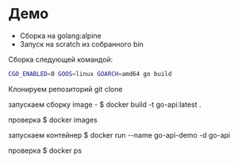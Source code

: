 # Демо
- Сборка на golang:alpine
- Запуск на scratch из собранного bin

Сборка следующей командой:
```bash
CGO_ENABLED=0 GOOS=linux GOARCH=amd64 go build
```

Клонируем репозиторий git clone

запускаем сборку image - $ docker build -t go-api:latest .

проверка $ docker images

запускаем контейнер $ docker run --name go-api-demo -d go-api

проверка $ docker ps 
